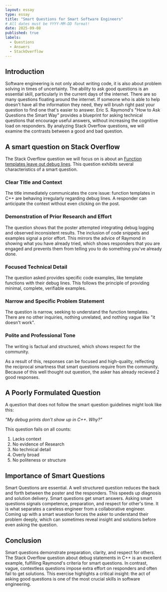 ```yaml
---
layout: essay
type: essay
title: "Smart Questions for Smart Software Engineers"
# All dates must be YYYY-MM-DD format!
date: 2025-09-08
published: true
labels:
  - Questions
  - Answers
  - StackOverflow
---
```



## Introduction

Software engineering is not only about writing code, it is also about problem solving in times of uncertainty. The ability to ask good questions is an essential skill, particularly in the current days of the internet. There are so many questions floating around the internet. If someone who is able to help doesn't have all the information they need, they will brush right past your question to find one that's easier to answer. Eric S. Raymond's "How to Ask Questions the Smart Way" provides a blueprint for asking technical questions that encourage useful answers, without increasing the cognitive load on responders. By analyzing Stack Overflow questions, we will examine the contrasts between a good and bad question.

## A smart question on Stack Overflow

The Stack Overflow question we will focus on is about an [Function templates leave out debug lines](https://stackoverflow.com/questions/79759365/function-templates-leave-out-debug-lines). This question exhibits several characteristics of a smart question.

### Clear Title and Context

The title immediately communicates the core issue: function templates in C++ are behaving irregularly regarding debug lines. A responder can anticipate the context without even clicking on the post.

### Demonstration of Prior Research and Effort

The question shows that the poster attempted integrating debug logging and observed inconsistent results. The inclusion of code snippets and examples signal a prior effort. This mirrors the advice of Raymond in showing what you have already tried, which shows responders that you are engaged and prevents them from telling you to do something you've already done.

### Focused Technical Detail

The question asked provides specific code examples, like template functions with their debug lines. This follows the principle of providing minimal, complete, verifiable examples.  

### Narrow and Specific Problem Statement

The question is narrow, seeking to understand the function templates. There are no other inquiries, nothing unrelated, and nothing vague like "it doesn't work".

### Polite and Professional Tone

The writing is factual and structured, which shows respect for the community. 

As a result of this, responses can be focused and high-quality, relfecting the reciprocal smartness that smart questions require from the community. Because of this well thought out question, the asker has already recieved 2 good responses. 

## A Poorly Formulated Question

A question that does not follow the smart question guidelines might look like this:

*"My debug prints don't show up in C++. Why?"*

This question fails on all counts:
1. Lacks context
2. No evidence of Research
3. No technical detail
4. Overly broad
5. No politeness or structure

## Importance of Smart Questions

Smart Questions are essential. 
A well structured question reduces the back and forth between the poster and the responders. This speeds up diagnosis and solution delivery. 
Smart questions get smart answers. 
Asking smart questions signals competence, preparation, and respect for other's time. It is what separates a careless engineer from a collaborative engineer. 
Coming up with a smart wuestion forces the asker to understand their problem deeply, which can sometimes reveal insight and solutions before even asking the question.

## Conclusion

Smart questions demonstrate preparation, clarity, and respect for others. The Stack Overflow question about debug statements in C++ is an excellent example, fulfilling Raymond's criteria for smart questions. In contrast, vague, contextless questions impose extra effort on responders and often fail to get solutions. This exercise highlights a critical insight: the act of asking good questions is one of the most crucial skills in software engineering.  
